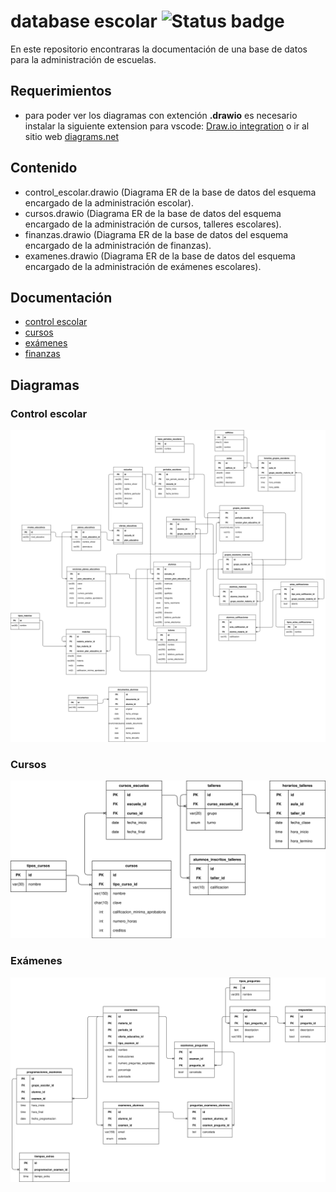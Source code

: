 # database escolar ![Status badge](https://img.shields.io/badge/status-in%20progress-yellow)

En este repositorio encontraras la documentación de una base de datos para la administración de escuelas.

## Requerimientos

- para poder ver los diagramas con extención **.drawio** es necesario instalar la siguiente extension para vscode: [Draw.io integration](https://marketplace.visualstudio.com/items?itemName=hediet.vscode-drawio) o ir al sitio web [diagrams.net](https://www.diagrams.net/)

## Contenido

- control_escolar.drawio (Diagrama ER de la base de datos del esquema encargado de la administración escolar).
- cursos.drawio (Diagrama ER de la base de datos del esquema encargado de la administración de cursos, talleres escolares).
- finanzas.drawio (Diagrama ER de la base de datos del esquema encargado de la administración de finanzas).
- examenes.drawio (Diagrama ER de la base de datos del esquema encargado de la administración de exámenes escolares).

## Documentación

- [control escolar](control-escolar/README.md)
- [cursos](cursos/README.md)
- [exámenes](examenes/examenes.md)
- [finanzas](finanzas/finanzas.md)

## Diagramas

### Control escolar

![](/control-escolar/control_escolar.svg)

### Cursos

![](/cursos/cursos.svg)

### Exámenes

![](/examenes/examenes.svg)

